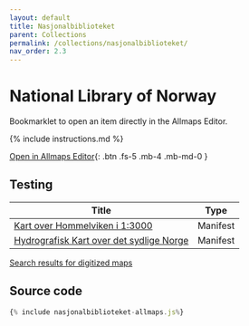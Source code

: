```yaml
---
layout: default
title: Nasjonalbiblioteket
parent: Collections
permalink: /collections/nasjonalbiblioteket/
nav_order: 2.3
---
```

# National Library of Norway
Bookmarklet to open an item directly in the Allmaps Editor.

{% include instructions.md %}

<a href="{% include nasjonalbiblioteket-allmaps.min.js%}">Open in Allmaps Editor</a>{: .btn .fs-5 .mb-4 .mb-md-0 }

## Testing

| Title | Type |
| --- | --- |
| [Kart over Hommelviken i 1:3000   ](https://www.nb.no/items/336678d379874af1a5ad7c9c1b532dd7) | Manifest |
| [Hydrografisk Kart over det sydlige Norge](https://www.nb.no/items/4be58ba9171d0ad7c26001d2a21cb5a2) | Manifest |

[Search results for digitized maps](https://www.nb.no/search?mediatype=kart&viewability=ALL)

## Source code

```js
{% include nasjonalbiblioteket-allmaps.js%}
```